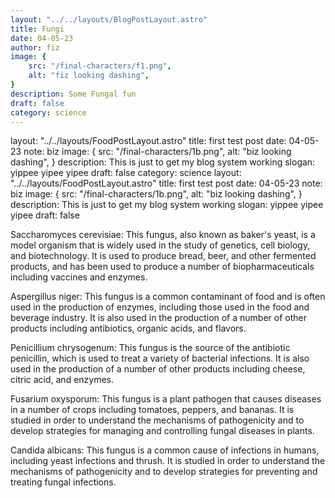 ```yaml
---
layout: "../../layouts/BlogPostLayout.astro"
title: Fungi
date: 04-05-23
author: fiz
image: {
    src: "/final-characters/f1.png",
    alt: "fiz looking dashing",
}
description: Some Fungal fun
draft: false
category: science
---
```

layout: "../../layouts/FoodPostLayout.astro"
title: first test post
date: 04-05-23
note: biz
image: {
    src: "/final-characters/1b.png",
    alt: "biz looking dashing",
}
description: This is just to get my blog system working
slogan: yippee yipee yipee
draft: false
category: science
layout: "../../layouts/FoodPostLayout.astro"
title: first test post
date: 04-05-23
note: biz
image: {
    src: "/final-characters/1b.png",
    alt: "biz looking dashing",
}
description: This is just to get my blog system working
slogan: yippee yipee yipee
draft: false


Saccharomyces cerevisiae: This fungus, also known as baker's yeast, is a model organism that is widely used in the study of genetics, cell biology, and biotechnology. It is used to produce bread, beer, and other fermented products, and has been used to produce a number of biopharmaceuticals including vaccines and enzymes.

Aspergillus niger: This fungus is a common contaminant of food and is often used in the production of enzymes, including those used in the food and beverage industry. It is also used in the production of a number of other products including antibiotics, organic acids, and flavors.

Penicillium chrysogenum: This fungus is the source of the antibiotic penicillin, which is used to treat a variety of bacterial infections. It is also used in the production of a number of other products including cheese, citric acid, and enzymes.

Fusarium oxysporum: This fungus is a plant pathogen that causes diseases in a number of crops including tomatoes, peppers, and bananas. It is studied in order to understand the mechanisms of pathogenicity and to develop strategies for managing and controlling fungal diseases in plants.

Candida albicans: This fungus is a common cause of infections in humans, including yeast infections and thrush. It is studied in order to understand the mechanisms of pathogenicity and to develop strategies for preventing and treating fungal infections.